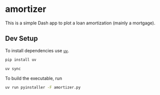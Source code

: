 # amortizer

This is a simple Dash app to plot a loan amortization (mainly a mortgage).

## Dev Setup

To install dependencies use [`uv`](https://docs.astral.sh/uv/).

```bash
pip install uv
```

```bash
uv sync
```

To build the executable, run

```bash
uv run pyinstaller -F amortizer.py
```
